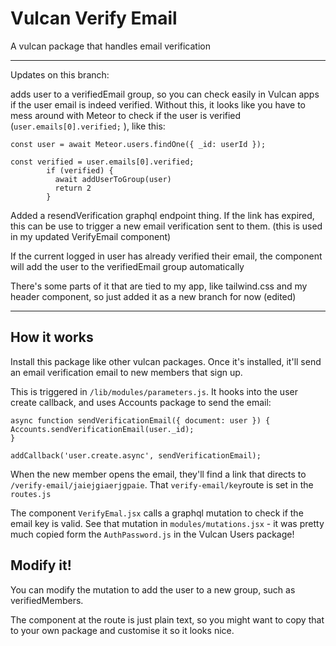 # Vulcan Verify Email
A vulcan package that handles email verification

---
Updates on this branch:

adds user to a verifiedEmail group, so you can check easily in Vulcan apps if the user email is indeed verified. Without this, it looks like you have to mess around with Meteor to check if the user is verified (`user.emails[0].verified;` ), like this:

```
const user = await Meteor.users.findOne({ _id: userId });

const verified = user.emails[0].verified;
        if (verified) {
          await addUserToGroup(user)
          return 2
        }
```

Added a resendVerification graphql endpoint thing. If the link has expired, this can be use to trigger a new email verification sent to them. (this is used in my updated VerifyEmail component)

If the current logged in user has already verified their email, the component will add the user to the verifiedEmail group automatically

There's some parts of it that are tied to my app, like tailwind.css and my header component, so just added it as a new branch for now (edited)

---
## How it works

Install this package like other vulcan packages. Once it's installed, it'll send an email verification email to new members that sign up.

This is triggered in `/lib/modules/parameters.js`. It hooks into the user create callback, and uses Accounts package to send the email:

```
async function sendVerificationEmail({ document: user }) {
Accounts.sendVerificationEmail(user._id);
}

addCallback('user.create.async', sendVerificationEmail);
```

When the new member opens the email, they'll find a link that directs to `/verify-email/jaiejgiaerjgpaie`. That `verify-email/key`route is set in the `routes.js`

The component `VerifyEmal.jsx` calls a graphql mutation to check if the email key is valid. See that mutation in `modules/mutations.jsx` - it was pretty much copied form the `AuthPassword.js` in the Vulcan Users package!

## Modify it!

You can modify the mutation to add the user to a new group, such as verifiedMembers. 

The component at the route is just plain text, so you might want to copy that to your own package and customise it so it looks nice.
